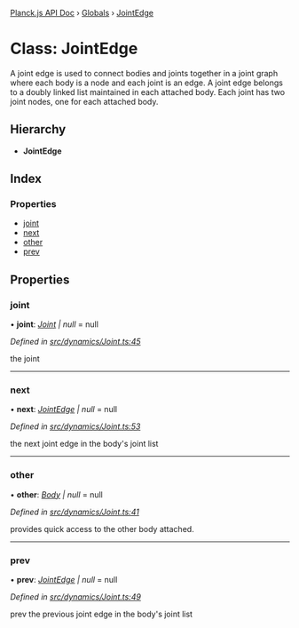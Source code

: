 [Planck.js API Doc](../README.md) › [Globals](../globals.md) › [JointEdge](jointedge.md)

# Class: JointEdge

A joint edge is used to connect bodies and joints together in a joint graph
where each body is a node and each joint is an edge. A joint edge belongs to
a doubly linked list maintained in each attached body. Each joint has two
joint nodes, one for each attached body.

## Hierarchy

* **JointEdge**

## Index

### Properties

* [joint](jointedge.md#joint)
* [next](jointedge.md#next)
* [other](jointedge.md#other)
* [prev](jointedge.md#prev)

## Properties

###  joint

• **joint**: *[Joint](joint.md) | null* = null

*Defined in [src/dynamics/Joint.ts:45](https://github.com/shakiba/planck.js/blob/ae24904/src/dynamics/Joint.ts#L45)*

the joint

___

###  next

• **next**: *[JointEdge](jointedge.md) | null* = null

*Defined in [src/dynamics/Joint.ts:53](https://github.com/shakiba/planck.js/blob/ae24904/src/dynamics/Joint.ts#L53)*

the next joint edge in the body's joint list

___

###  other

• **other**: *[Body](body.md) | null* = null

*Defined in [src/dynamics/Joint.ts:41](https://github.com/shakiba/planck.js/blob/ae24904/src/dynamics/Joint.ts#L41)*

provides quick access to the other body attached.

___

###  prev

• **prev**: *[JointEdge](jointedge.md) | null* = null

*Defined in [src/dynamics/Joint.ts:49](https://github.com/shakiba/planck.js/blob/ae24904/src/dynamics/Joint.ts#L49)*

prev the previous joint edge in the body's joint list
